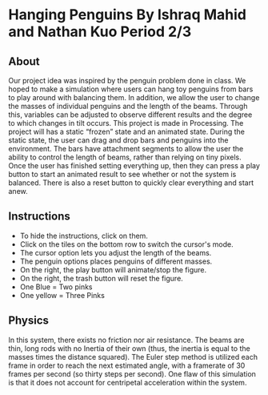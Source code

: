 # Hanging Penguins By Ishraq Mahid and Nathan Kuo Period 2/3

## About
Our project idea was inspired by the penguin problem done in class. We hoped to make a simulation where users can hang toy penguins from bars to play around with balancing them. In addition, we allow the user to change the masses of individual penguins and the length of the beams. Through this, variables can be adjusted to observe different results and the degree to which changes in tilt occurs. This project is made in Processing. The project will has a static “frozen” state and an animated state. During the static state, the user can drag and drop bars and penguins into the environment. The bars have attachment segments to allow the user the ability to control the length of beams, rather than relying on tiny pixels. Once the user has finished setting everything up, then they can press a play button to start an animated result to see whether or not the system is balanced. There is also a reset button to quickly clear everything and start anew.

## Instructions
* To hide the instructions, click on them. 
* Click on the tiles on the bottom row to switch the cursor's mode. 
* The cursor option lets you adjust the length of the beams. 
* The penguin options places penguins of different masses. 
* On the right, the play button will animate/stop the figure. 
* On the right, the trash button will reset the figure. 
* One Blue = Two pinks 
* One yellow = Three Pinks

## Physics
In this system, there exists no friction nor air resistance. The beams are thin, long rods with no Inertia of their own (thus, the inertia is equal to the masses times the distance squared). The Euler step method is utilized each frame in order to reach the next estimated angle, with a framerate of 30 frames per second (so thirty steps per second). One flaw of this simulation is that it does not account for centripetal acceleration within the system.


